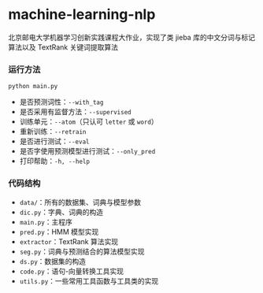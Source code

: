 # machine-learning-nlp
北京邮电大学机器学习创新实践课程大作业，实现了类 jieba 库的中文分词与标记算法以及 TextRank 关键词提取算法
### 运行方法
`python main.py`
- 是否预测词性：`--with_tag`
- 是否采用有监督方法：`--supervised`
- 训练单元：`--atom`（只认可 `letter` 或 `word`）
- 重新训练：`--retrain`
- 是否进行测试：`--eval`
- 是否字使用预测模型进行测试：`--only_pred`
- 打印帮助：`-h, --help`
### 代码结构
- `data/`：所有的数据集、词典与模型参数
- `dic.py`：字典、词典的构造
- `main.py`：主程序
- `pred.py`：HMM 模型实现
- `extractor`：TextRank 算法实现
- `seg.py`：词典与预测结合的算法模型实现
- `ds.py`：数据集的构造
- `code.py`：语句-向量转换工具实现
- `utils.py`：一些常用工具函数与工具类的实现